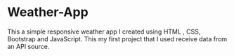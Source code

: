 # Weather-App
This a simple responsive weather app I created using HTML , CSS, Bootstrap and JavaScript. This my first project that I used receive data from an API source.

